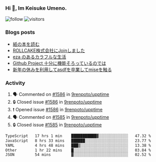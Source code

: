 ### Hi 👋, Im Keisuke Umeno.

<!--
**9renpoto/9renpoto** is a ✨ _special_ ✨ repository because its `README.md` (this file) appears on your GitHub profile.

Here are some ideas to get you started:

- 🔭 I’m currently working on ...
- 🌱 I’m currently learning ...
- 👯 I’m looking to collaborate on ...
- 🤔 I’m looking for help with ...
- 💬 Ask me about ...
- 📫 How to reach me: ...
- 😄 Pronouns: ...
- ⚡ Fun fact: ...
-->

![follow](https://img.shields.io/github/followers/9renpoto?label=Follow&style=social)
![visitors](https://komarev.com/ghpvc/?username=9renpoto&label=Profile%20views&color=0e75b6&style=flat)

### Blogs posts

<!-- BLOG-POST-LIST:START -->
- [紙の本を読む](https://9renpoto.win/entry/2024/02/25/reading-papar-book)
- [ROLLCAKE株式会社にJoinしました](https://9renpoto.win/entry/2024/02/11/join)
- [eza のあるカラフルな生活](https://9renpoto.win/entry/2024/02/01/eza)
- [Github Project 十分に機能そろっているのでは](https://9renpoto.win/entry/2024/01/14/gh-projects)
- [新年の休みを利用してasdfを卒業してmiseを触る](https://9renpoto.win/entry/2024/01/07/mise)
<!-- BLOG-POST-LIST:END -->

### Activity

<!--START_SECTION:activity-->
1. 🗣 Commented on [#1586](https://github.com/9renpoto/upptime/issues/1586#issuecomment-1985442148) in [9renpoto/upptime](https://github.com/9renpoto/upptime)
2. 🔒 Closed issue [#1586](https://github.com/9renpoto/upptime/issues/1586) in [9renpoto/upptime](https://github.com/9renpoto/upptime)
3. ❗ Opened issue [#1586](https://github.com/9renpoto/upptime/issues/1586) in [9renpoto/upptime](https://github.com/9renpoto/upptime)
4. 🗣 Commented on [#1585](https://github.com/9renpoto/upptime/issues/1585#issuecomment-1985259482) in [9renpoto/upptime](https://github.com/9renpoto/upptime)
5. 🔒 Closed issue [#1585](https://github.com/9renpoto/upptime/issues/1585) in [9renpoto/upptime](https://github.com/9renpoto/upptime)
<!--END_SECTION:activity-->

<!--START_SECTION:waka-->

```txt
TypeScript   17 hrs 1 min    ███████████▓░░░░░░░░░░░░░   47.32 %
JavaScript   8 hrs 33 mins   ██████░░░░░░░░░░░░░░░░░░░   23.77 %
YAML         4 hrs 48 mins   ███▒░░░░░░░░░░░░░░░░░░░░░   13.38 %
Other        1 hr 22 mins    █░░░░░░░░░░░░░░░░░░░░░░░░   03.84 %
JSON         54 mins         ▓░░░░░░░░░░░░░░░░░░░░░░░░   02.52 %
```

<!--END_SECTION:waka-->
